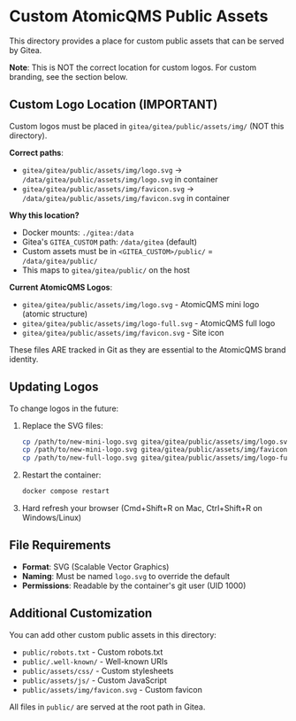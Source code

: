 # Custom AtomicQMS Public Assets

This directory provides a place for custom public assets that can be served by Gitea.

**Note**: This is NOT the correct location for custom logos. For custom branding, see the section below.

## Custom Logo Location (IMPORTANT)

Custom logos must be placed in `gitea/gitea/public/assets/img/` (NOT this directory).

**Correct paths**:
- `gitea/gitea/public/assets/img/logo.svg` → `/data/gitea/public/assets/img/logo.svg` in container
- `gitea/gitea/public/assets/img/favicon.svg` → `/data/gitea/public/assets/img/favicon.svg` in container

**Why this location?**
- Docker mounts: `./gitea:/data`
- Gitea's `GITEA_CUSTOM` path: `/data/gitea` (default)
- Custom assets must be in `<GITEA_CUSTOM>/public/` = `/data/gitea/public/`
- This maps to `gitea/gitea/public/` on the host

**Current AtomicQMS Logos**:
- `gitea/gitea/public/assets/img/logo.svg` - AtomicQMS mini logo (atomic structure)
- `gitea/gitea/public/assets/img/logo-full.svg` - AtomicQMS full logo
- `gitea/gitea/public/assets/img/favicon.svg` - Site icon

These files ARE tracked in Git as they are essential to the AtomicQMS brand identity.

## Updating Logos

To change logos in the future:

1. Replace the SVG files:
   ```bash
   cp /path/to/new-mini-logo.svg gitea/gitea/public/assets/img/logo.svg
   cp /path/to/new-mini-logo.svg gitea/gitea/public/assets/img/favicon.svg
   cp /path/to/new-full-logo.svg gitea/gitea/public/assets/img/logo-full.svg
   ```

2. Restart the container:
   ```bash
   docker compose restart
   ```

3. Hard refresh your browser (Cmd+Shift+R on Mac, Ctrl+Shift+R on Windows/Linux)

## File Requirements

- **Format**: SVG (Scalable Vector Graphics)
- **Naming**: Must be named `logo.svg` to override the default
- **Permissions**: Readable by the container's git user (UID 1000)

## Additional Customization

You can add other custom public assets in this directory:

- `public/robots.txt` - Custom robots.txt
- `public/.well-known/` - Well-known URIs
- `public/assets/css/` - Custom stylesheets
- `public/assets/js/` - Custom JavaScript
- `public/assets/img/favicon.svg` - Custom favicon

All files in `public/` are served at the root path in Gitea.
